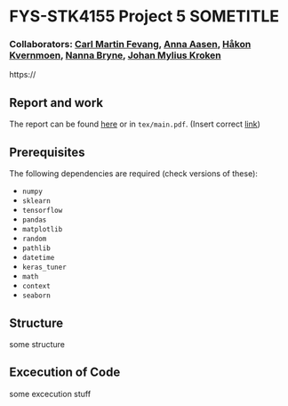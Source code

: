 # FYS-STK4155 Project 5 SOMETITLE
### Collaborators: [Carl Martin Fevang](https://github.com/carlmfe), [Anna Aasen](https://github.com/Annaaasen), [Håkon Kvernmoen](https://github.com/hkve), [Nanna Bryne](https://github.com/nannabryne), [Johan Mylius Kroken](https://github.com/johanmkr)
https://
## Report and work
The report can be found [here](https://github.com/hkve/FYS-STK4155/tree/main/Project3/tex/main.pdf) or in `tex/main.pdf`. (Insert correct [link](tex/main.pdf))


## Prerequisites
The following dependencies are required (check versions of these):

* `numpy`
* `sklearn`
* `tensorflow`
* `pandas`
* `matplotlib`
* `random`
* `pathlib`
* `datetime`
* `keras_tuner`
* `math`
* `context`
* `seaborn`


## Structure
some structure


## Excecution of Code
some excecution stuff



